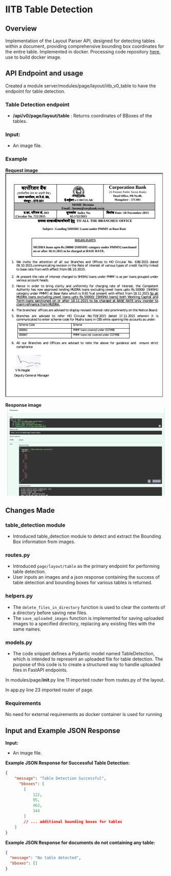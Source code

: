# IITB Table Detection

## Overview

Implementation of the Layout Parser API, designed for detecting tables within a document, providing comprehensive bounding box coordinates for the entire table. Implemented in docker. Processing code repository [here](https://github.com/iitb-research-code/docker-table-det), use to build docker image.

## API Endpoint and usage

Created a module server/modules/page/layout/iitb_v0_table to have the endpoint for table detection.

### Table Detection endpoint
- **/api/v0/page/layout/table** : Returns coordinates of BBoxes of the tables.

### Input:
- An image file.

### Example

**Request image**
![Request image](examples/Corp_Cir_01.png)

**Response image**
![Response image](examples/Corp_Cir_01_ResponseImage.png)

## Changes Made
### table_detection module
- Introduced table_detection module to detect and extract the Bounding Box information from images.

### routes.py
- Introduced `page/layout/table` as the primary endpoint for performing table detection.
- User inputs an images and a json response containing the success of table detection and bounding boxes for various tables is returned.

### helpers.py
- The `delete_files_in_directory` function is used to clear the contents of a directory before saving new files. 
- The `save_uploaded_images` function is implemented for saving uploaded images to a specified directory, replacing any existing files with the same names.

### models.py
- The code snippet defines a Pydantic model named TableDetection, which is intended to represent an uploaded file for table detection. The purpose of this code is to create a structured way to handle uploaded files in FastAPI endpoints. 

In modules/page/__init__.py line 11 imported router from routes.py of the layout.

In app.py line 23 imported router of page.

### Requirements

No need for external requirements as docker container is used for running

## Input and Example JSON Response

**Input:**
- An image file.

**Example JSON Response for Successful Table Detection:**
```json
{
    "message": "Table Detection Successful",
      "bboxes": [
        [
            122,
            95,
            462,
            344
        ]
        // ... additional bounding boxes for tables
    ]    
}
```

**Example JSON Response for documents do not containing any table:**
```json
{
  "message": "No table detected",
  "bboxes": []
}
```
